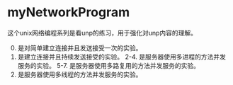 # myNetworkProgram

这个unix网络编程系列是看unp的练习，用于强化对unp内容的理解。

0. 是对简单建立连接并且发送接受一次的实验。
1. 是建立连接并且持续发送接受的实验。
2-4. 是服务器使用多进程的方法并发服务的实验。
5-7. 是服务器使用多路复用的方法并发服务的实验。
8. 是服务器使用多线程的方法并发服务的实验。
